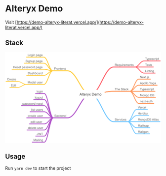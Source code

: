 # Alteryx Demo

Visit [https://demo-alteryx-literat.vercel.app/](https://demo-alteryx-literat.vercel.app/)

## Stack

![](docs/Alteryx%20Demo.png)

## Usage

Run `yarn dev` to start the project
